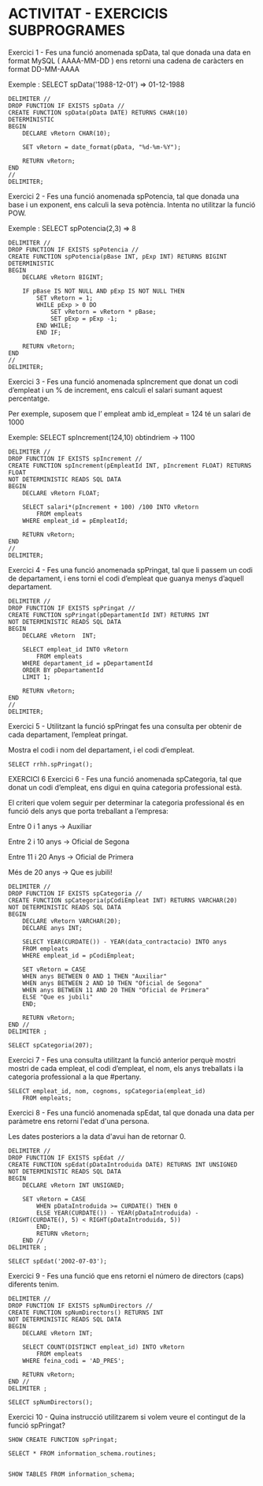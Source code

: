 # ACTIVITAT - EXERCICIS SUBPROGRAMES

Exercici 1 - Fes una funció anomenada spData, tal que donada una data en format MySQL ( AAAA-MM-DD ) ens retorni una cadena de caràcters en format DD-MM-AAAA

Exemple : SELECT spData('1988-12-01') => 01-12-1988

```mysql
DELIMITER //
DROP FUNCTION IF EXISTS spData //
CREATE FUNCTION spData(pData DATE) RETURNS CHAR(10)
DETERMINISTIC
BEGIN
	DECLARE vRetorn CHAR(10);
    
    SET vRetorn = date_format(pData, "%d-%m-%Y");
    
    RETURN vRetorn;
END
//
DELIMITER;
```

Exercici 2 - Fes una funció anomenada spPotencia, tal que donada una base i un exponent, ens calculi la seva potència. Intenta no utilitzar la funció POW.

Exemple : SELECT spPotencia(2,3) => 8

```mysql
DELIMITER //
DROP FUNCTION IF EXISTS spPotencia //
CREATE FUNCTION spPotencia(pBase INT, pExp INT) RETURNS BIGINT
DETERMINISTIC
BEGIN
	DECLARE vRetorn BIGINT;
    
    IF pBase IS NOT NULL AND pExp IS NOT NULL THEN
		SET vRetorn = 1;
        WHILE pExp > 0 DO
			SET vRetorn = vRetorn * pBase;
            SET pExp = pExp -1;
		END WHILE;
        END IF;
    
    RETURN vRetorn;
END
//
DELIMITER;
```

Exercici 3 - Fes una funció anomenada spIncrement que donat un codi d’empleat i un % de increment, ens calculi el salari sumant aquest percentatge.

Per exemple, suposem que l’ empleat amb id_empleat = 124 té un salari de 1000

Exemple: SELECT spIncrement(124,10) obtindriem -> 1100

```mysql
DELIMITER //
DROP FUNCTION IF EXISTS spIncrement //
CREATE FUNCTION spIncrement(pEmpleatId INT, pIncrement FLOAT) RETURNS FLOAT
NOT DETERMINISTIC READS SQL DATA
BEGIN
	DECLARE vRetorn FLOAT;
    
    SELECT salari*(pIncrement + 100) /100 INTO vRetorn
		FROM empleats
	WHERE empleat_id = pEmpleatId;
    
    RETURN vRetorn;
END
//
DELIMITER;
```

Exercici 4 - Fes una funció anomenada spPringat, tal que li passem un codi de departament, i ens torni el codi d’empleat que guanya menys d’aquell departament. 

```mysql
DELIMITER //
DROP FUNCTION IF EXISTS spPringat //
CREATE FUNCTION spPringat(pDepartamentId INT) RETURNS INT
NOT DETERMINISTIC READS SQL DATA
BEGIN
	DECLARE vRetorn  INT;
    
    SELECT empleat_id INTO vRetorn
		FROM empleats
	WHERE departament_id = pDepartamentId
    ORDER BY pDepartamentId
    LIMIT 1;
    
    RETURN vRetorn;
END
//
DELIMITER;
```

Exercici 5 - Utilitzant la funció spPringat fes una consulta per obtenir de cada departament, l’empleat pringat. 

Mostra el codi i nom del departament, i el codi d’empleat.

```mysql
SELECT rrhh.spPringat();
```

EXERCICI 6 Exercici 6 - Fes una funció anomenada spCategoria, tal que donat un codi d’empleat, ens digui en quina categoria professional està. 

El criteri que volem seguir per determinar la categoria professional és en funció dels anys que porta treballant a l’empresa:

Entre 0 i 1 anys -> Auxiliar

Entre 2 i 10 anys -> Oficial de Segona

Entre 11 i 20 Anys -> Oficial de Primera

Més de 20 anys -> Que es jubili!

```mysql
DELIMITER //
DROP FUNCTION IF EXISTS spCategoria //
CREATE FUNCTION spCategoria(pCodiEmpleat INT) RETURNS VARCHAR(20)
NOT DETERMINISTIC READS SQL DATA
BEGIN
	DECLARE vRetorn VARCHAR(20);
    DECLARE anys INT;
    
    SELECT YEAR(CURDATE()) - YEAR(data_contractacio) INTO anys
    FROM empleats
    WHERE empleat_id = pCodiEmpleat;
    
    SET vRetorn = CASE
	WHEN anys BETWEEN 0 AND 1 THEN "Auxiliar"
    WHEN anys BETWEEN 2 AND 10 THEN "Oficial de Segona"
    WHEN anys BETWEEN 11 AND 20 THEN "Oficial de Primera"
    ELSE "Que es jubili"
    END;
    
    RETURN vRetorn;
END //
DELIMITER ;

SELECT spCategoria(207);
```

Exercici 7 - Fes una consulta utilitzant la funció anterior perquè mostri mostri de cada empleat, el codi d’empleat, el nom, els anys treballats i la categoria professional a la que
#pertany.

```mysql
SELECT empleat_id, nom, cognoms, spCategoria(empleat_id)
	FROM empleats;
```

Exercici 8 - Fes una funció anomenada spEdat, tal que donada una data per paràmetre ens retorni l'edat d'una persona. 

Les dates posteriors a la data d'avui han de retornar 0.

```mysql
DELIMITER //
DROP FUNCTION IF EXISTS spEdat //
CREATE FUNCTION spEdat(pDataIntroduida DATE) RETURNS INT UNSIGNED
NOT DETERMINISTIC READS SQL DATA
BEGIN
	DECLARE vRetorn INT UNSIGNED;
    
    SET vRetorn = CASE
		WHEN pDataIntroduida >= CURDATE() THEN 0
        ELSE YEAR(CURDATE()) - YEAR(pDataIntroduida) - (RIGHT(CURDATE(), 5) < RIGHT(pDataIntroduida, 5))
        END;
        RETURN vRetorn;
	END // 
DELIMITER ;

SELECT spEdat('2002-07-03');
```

Exercici 9 - Fes una funció que ens retorni el número de directors (caps) diferents tenim.

```mysql
DELIMITER // 
DROP FUNCTION IF EXISTS spNumDirectors //
CREATE FUNCTION spNumDirectors() RETURNS INT
NOT DETERMINISTIC READS SQL DATA
BEGIN
	DECLARE vRetorn INT;
    
    SELECT COUNT(DISTINCT empleat_id) INTO vRetorn
		FROM empleats
	WHERE feina_codi = 'AD_PRES';
    
	RETURN vRetorn;
END //
DELIMITER ;

SELECT spNumDirectors();
```

Exercici 10 - Quina instrucció utilitzarem si volem veure el contingut de la funció spPringat?

```mysql
SHOW CREATE FUNCTION spPringat;

SELECT * FROM information_schema.routines;
	

SHOW TABLES FROM information_schema;
```


